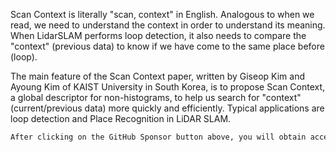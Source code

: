 Scan Context is literally "scan, context" in English. Analogous to when we read, we need to understand the context in order to understand its meaning. When LidarSLAM performs loop detection, it also needs to compare the "context" (previous data) to know if we have come to the same place before (loop). 

 The main feature of the Scan Context paper, written by Giseop Kim and Ayoung Kim of KAIST University in South Korea, is to propose Scan Context, a global descriptor for non-histograms, to help us search for "context" (current/previous data) more quickly and efficiently. Typical applications are loop detection and Place Recognition in LiDAR SLAM. 

  ```python  
After clicking on the GitHub Sponsor button above, you will obtain access permissions to my private code repository ( https://github.com/slowlon/my_code_bar ) to view this blog code. By searching the code number of this blog, you can find the code you need, code number is: 2024020309574658556
  ```  

